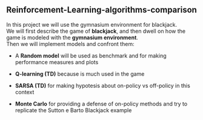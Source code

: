 ## Reinforcement-Learning-algorithms-comparison
In this project we will use the gymnasium environment for blackjack.   
We will first describe the game of **blackjack**, and then dwell on how the game is modeled with the **gymnasium environment**.    
Then we will implement models and confront them:    

- A **Random model** will be used as benchmark and for making performance measures and plots   

- **Q-learning (TD)** because is much used in the game   

- **SARSA (TD)** for making hypotesis about on-policy vs off-policy in this context   

- **Monte Carlo** for providing a defense of on-policy methods and try to replicate the Sutton e Barto Blackjack example
